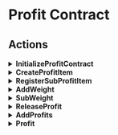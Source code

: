 # Profit Contract

## Actions 
<details>

  <summary><b>InitializeProfitContract</b></summary>

This method will be called once by an inline transaction right after `Profit Contract` get deployed.

### Purpose

Set contract system name of `Token Contract` in order to get its addresses in the future.

### Notes

- Sender must be the owner of `Profit Contract`, which should be the address of `Basic Contract Zero`.

- Contract system names can neither be same nor empty.

- Cannot initialize more than once.

</details>

<details>

  <summary><b>CreateProfitItem</b></summary>

### Purpose

For anyone to create a `ProfitItem`.

### Notes

- A `ProfitItem` will be identified by a Hash value which called `ProfitId`. This Hash value is calculated from `TransactionId` of `CreateProfitItem` transction and the address of `Profit Contract`.

- To create a `ProfitItem`, the creator need to provide its binded token symbol. Like for item `Treasury` created by `AElf Consensus Contract`, the binded token symbol is `ELF`.

- `CurrentPeriod` will start from 1, and increase every time when the creator call `ReleaseProfits` in the future.

</details>

<details>

  <summary><b>RegisterSubProfitItem</b></summary>

### Purpose

For a profit item `Creator` to register a `SubProfitItem` to one `ProfitItem` he created before.

### Notes

- Sender must be the `Creator` of the `ProfitItem` to register to.

- To register a `ProfitItem` as `SubProfitItem`, sender should provide `ProfitId`s of two `ProfitItem`s and the `Weight` of `SubProfitItem`.

- This method will actually call `AddWeight` to add the `Weight` of `SubProfitItem`.

- Also, the `ProfitId` of `SubProfitItem` will be recorded to `ProfitItem`.

</details>

<details>

  <summary><b>AddWeight</b></summary>

### Purpose

For a profit item `Creator` to add an Address to receive profits of one `ProfitItem` he created before.

### Notes

- `TotalWeight` of this `ProfitItem` will be increased.

- Will add a `ProfitDetail` to record this addition for receiver address to profit from this `ProfitItem` in the future.

- Will remove expired `ProfitDetail`s.

</details>

<details>

  <summary><b>SubWeight</b></summary>

### Purpose

For a profit item `Creator` to remove an Address to receive profits of one `ProfitItem` he created before.

### Notes

</details>

<details>

  <summary><b>ReleaseProfit</b></summary>

### Purpose

For a profit item `Creator` to release an amount of profits to a virtual address calculated by `ProfitItem` and current period number.

### Notes

</details>

<details>

  <summary><b>AddProfits</b></summary>

### Purpose

For anyone to add profits to a certain `ProfitItem` of specific period.

### Notes

</details>

<details>

  <summary><b>Profit</b></summary>

### Purpose

For a user to get all available profits from a certain `ProfitItem`.

### Notes

</details>